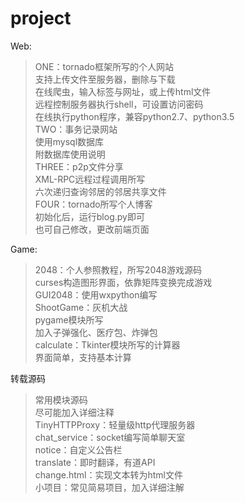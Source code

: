 # project
Web:<br>
> ONE：tornado框架所写的个人网站<br>
> 支持上传文件至服务器，删除与下载<br>
> 在线爬虫，输入标签与网址，或上传html文件<br>
> 远程控制服务器执行shell，可设置访问密码<br>
> 在线执行python程序，兼容python2.7、python3.5<br>
> TWO：事务记录网站<br>
> 使用mysql数据库<br>
> 附数据库使用说明<br>
> THREE：p2p文件分享<br>
> XML-RPC远程过程调用所写<br>
> 六次递归查询邻居的邻居共享文件<br>
> FOUR：tornado所写个人博客<br>
> 初始化后，运行blog.py即可<br>
> 也可自己修改，更改前端页面<br>

Game:<br>
> 2048：个人参照教程，所写2048游戏源码<br>
> curses构造图形界面，依靠矩阵变换完成游戏<br>
> GUI2048：使用wxpython编写<br>
> ShootGame：灰机大战<br>
> pygame模块所写<br>
> 加入子弹强化、医疗包、炸弹包<br>
> calculate：Tkinter模块所写的计算器<br>
> 界面简单，支持基本计算<br>

转载源码<br>
> 常用模块源码<br>
> 尽可能加入详细注释<br>
> TinyHTTPProxy：轻量级http代理服务器<br>
> chat_service：socket编写简单聊天室<br>
> notice：自定义公告栏<br>
> translate：即时翻译，有道API<br>
> change.html：实现文本转为html文件<br>
> 小项目：常见简易项目，加入详细注解<br>
